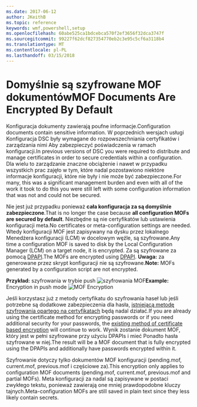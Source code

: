 ```yaml
---
ms.date: 2017-06-12
author: JKeithB
ms.topic: reference
keywords: wmf,powershell,setup
ms.openlocfilehash: 60abe525ca1bdcebca570f2ef3656f32dca3747f
ms.sourcegitcommit: 99227f62dcf827354770eb2c3e95c5cf6a3118b4
ms.translationtype: MT
ms.contentlocale: pl-PL
ms.lasthandoff: 03/15/2018
---
```

# <a name="mof-documents-are-encrypted-by-default"></a><span data-ttu-id="1bea0-102">Domyślnie są szyfrowane MOF dokumentów</span><span class="sxs-lookup"><span data-stu-id="1bea0-102">MOF Documents Are Encrypted By Default</span></span>

<span data-ttu-id="1bea0-103">Konfiguracja dokumenty zawierają poufne informacje.</span><span class="sxs-lookup"><span data-stu-id="1bea0-103">Configuration documents contain sensitive information.</span></span> <span data-ttu-id="1bea0-104">W poprzednich wersjach usługi Konfiguracja DSC były wymagane do rozpowszechniania certyfikatów i zarządzania nimi Aby zabezpieczyć poświadczenia w ramach konfiguracji.</span><span class="sxs-lookup"><span data-stu-id="1bea0-104">In previous versions of DSC you were required to distribute and manage certificates in order to secure credentials within a configuration.</span></span> <span data-ttu-id="1bea0-105">Dla wielu to zarządzanie znaczne obciążenie i nawet w przypadku wszystkich prac zajęło w tym, które nadal pozostawiono niektóre informacje konfiguracji, które nie były i nie może być zabezpieczone.</span><span class="sxs-lookup"><span data-stu-id="1bea0-105">For many, this was a significant management burden and even with all of the work it took to do this you were still left with some configuration information that was not and could not be secured.</span></span> 

<span data-ttu-id="1bea0-106">Nie jest już przypadku ponieważ **cała konfiguracja za są domyślnie zabezpieczone**.</span><span class="sxs-lookup"><span data-stu-id="1bea0-106">That is no longer the case because **all configuration MOFs are secured by default**.</span></span> <span data-ttu-id="1bea0-107">Niezbędne są nie certyfikatów lub ustawienia konfiguracji meta.</span><span class="sxs-lookup"><span data-stu-id="1bea0-107">No certificates or meta-configuration settings are needed.</span></span> <span data-ttu-id="1bea0-108">Wtedy konfiguracji MOF jest zapisywany na dysku przez lokalnego Menedżera konfiguracji (LCM) w docelowym węźle, są szyfrowane.</span><span class="sxs-lookup"><span data-stu-id="1bea0-108">Any time a configuration MOF is saved to disk by the Local Configuration Manager (LCM) on a target node, it is encrypted.</span></span> <span data-ttu-id="1bea0-109">Za są szyfrowane za pomocą [DPAPI](https://msdn.microsoft.com/library/ms995355.aspx).</span><span class="sxs-lookup"><span data-stu-id="1bea0-109">The MOFs are encrypted using [DPAPI](https://msdn.microsoft.com/library/ms995355.aspx).</span></span> <span data-ttu-id="1bea0-110">**Uwaga:** za generowane przez skrypt konfiguracji nie są szyfrowane.</span><span class="sxs-lookup"><span data-stu-id="1bea0-110">**Note:** MOFs generated by a configuration script are not encrypted.</span></span>

<span data-ttu-id="1bea0-111">**Przykład:** szyfrowania w trybie push ![szyfrowania MOF](../images/MOF_Encryption.jpg)</span><span class="sxs-lookup"><span data-stu-id="1bea0-111">**Example:** Encryption in push mode ![MOF Encryption](../images/MOF_Encryption.jpg)</span></span>

<span data-ttu-id="1bea0-112">Jeśli korzystasz już z metody certyfikatu do szyfrowania haseł lub jeśli potrzebne są dodatkowe zabezpieczenia dla hasła, [istniejącą metodę szyfrowania opartego na certyfikatach](https://msdn.microsoft.com/powershell/dsc/securemof) będą nadal działać.</span><span class="sxs-lookup"><span data-stu-id="1bea0-112">If you are already using the certificate method for encrypting passwords or if you need additional security for your passwords, the [existing method of certificate based encryption](https://msdn.microsoft.com/powershell/dsc/securemof) will continue to work.</span></span> <span data-ttu-id="1bea0-113">Wynik zostanie dokument MOF, który jest w pełni szyfrowane przy użyciu DPAPIs i mieć Ponadto hasła szyfrowane w niej.</span><span class="sxs-lookup"><span data-stu-id="1bea0-113">The result will be a MOF document that is fully encrypted using the DPAPIs and additionally have passwords encrypted within it.</span></span>

<span data-ttu-id="1bea0-114">Szyfrowanie dotyczy tylko dokumentów MOF konfiguracji (pending.mof, current.mof, previous.mof i częściowe za).</span><span class="sxs-lookup"><span data-stu-id="1bea0-114">This encryption only applies to configuration MOF documents (pending.mof, current.mof, previous.mof and partial MOFs).</span></span> <span data-ttu-id="1bea0-115">Meta konfiguracji za nadal są zapisywane w postaci zwykłego tekstu, ponieważ zawierają one mniej prawdopodobne kluczy tajnych.</span><span class="sxs-lookup"><span data-stu-id="1bea0-115">Meta-configuration MOFs are still saved in plain text since they less likely contain secrets.</span></span>

